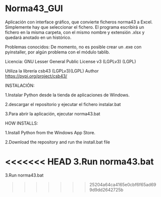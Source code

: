# Norma43_GUI
Aplicación con interface gráfico, que convierte ficheros norma43 a Excel. Simplemente hay que seleccionar el fichero.
El programa escribirá un fichero en la misma carpeta, con el mismo nombre y extensión .xlsx y quedará anotado en un histórico.

Problemas conocidos:
De momento, no es posible crear un .exe con pyinstaller, por algún problema con el módulo tablib.


Licencia: GNU Lesser General Public License v3 (LGPLv3) (LGPL)

Utiliza la librería csb43 (LGPLv3)(LGPL) Author
https://pypi.org/project/csb43/

INSTALACIÓN:

1.Instalar Python desde la tienda de aplicaciones de Windows.

2.descargar el repositorio y ejecutar el fichero instalar.bat

3.Para abrir la aplicación, ejecutar norma43.bat

HOW INSTALLS:

1.Install Python from the Windows App Store.

2.Download the repository and run the install.bat file

<<<<<<< HEAD
3.Run norma43.bat
=======
3.Run norma43.bat
>>>>>>> 25204a64ca4165e0cbf6f65ad699d9dd2642725b
